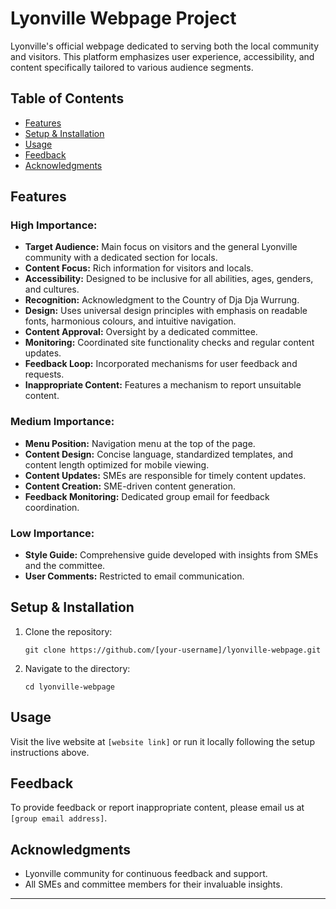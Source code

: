 # **Lyonville Webpage Project**

Lyonville's official webpage dedicated to serving both the local community and visitors. This platform emphasizes user experience, accessibility, and content specifically tailored to various audience segments.

## **Table of Contents**

- [Features](#features)
- [Setup & Installation](#setup--installation)
- [Usage](#usage)
- [Feedback](#feedback)
- [Acknowledgments](#acknowledgments)

## **Features**

### **High Importance:**
- **Target Audience:** Main focus on visitors and the general Lyonville community with a dedicated section for locals.
- **Content Focus:** Rich information for visitors and locals.
- **Accessibility:** Designed to be inclusive for all abilities, ages, genders, and cultures.
- **Recognition:** Acknowledgment to the Country of Dja Dja Wurrung.
- **Design:** Uses universal design principles with emphasis on readable fonts, harmonious colours, and intuitive navigation.
- **Content Approval:** Oversight by a dedicated committee.
- **Monitoring:** Coordinated site functionality checks and regular content updates.
- **Feedback Loop:** Incorporated mechanisms for user feedback and requests.
- **Inappropriate Content:** Features a mechanism to report unsuitable content.

### **Medium Importance:**
- **Menu Position:** Navigation menu at the top of the page.
- **Content Design:** Concise language, standardized templates, and content length optimized for mobile viewing.
- **Content Updates:** SMEs are responsible for timely content updates.
- **Content Creation:** SME-driven content generation.
- **Feedback Monitoring:** Dedicated group email for feedback coordination.

### **Low Importance:**
- **Style Guide:** Comprehensive guide developed with insights from SMEs and the committee.
- **User Comments:** Restricted to email communication.

## **Setup & Installation**

1. Clone the repository:
   ```
   git clone https://github.com/[your-username]/lyonville-webpage.git
   ```
2. Navigate to the directory:
   ```
   cd lyonville-webpage
   ```

## **Usage**

Visit the live website at `[website link]` or run it locally following the setup instructions above.


## **Feedback**

To provide feedback or report inappropriate content, please email us at `[group email address]`.

## **Acknowledgments**

- Lyonville community for continuous feedback and support.
- All SMEs and committee members for their invaluable insights.

---
